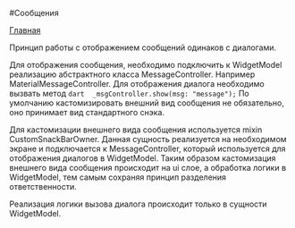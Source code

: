 #Сообщения

[Главная](../main.md)

Принцип работы с отображением сообщений одинаков с диалогами.

Для отображения сообщения, необходимо подключить к WidgetModel реализацию
абстрактного класса MessageController. Например MaterialMessageController.
Для отображения диалога необходимо вызвать метод ```dart  _msgController.show(msg: "message");```
По умолчанию кастомизировать внешний вид сообщения не обязательно, оно принимает вид стандартного снэка.

Для кастомизации внешнего вида сообщения используется mixin CustomSnackBarOwner.
Данная сущность реализуется на необходимом экране и подключается к MessageController, 
который используется для отображения диалогов в WidgetModel. Таким образом кастомизация внешнего вида
сообщения происходит на ui слое, а обработка логики в WidgetModel, тем самым сохраняя принцип 
разделения ответственности.

Реализация логики вызова диалога происходит только в сущности WidgetModel.